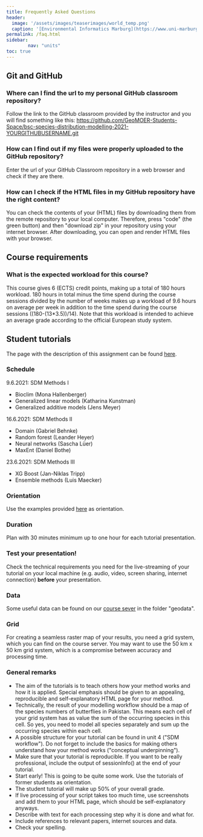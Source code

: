 ```yaml
---
title: Frequently Asked Questions
header:
  image: '/assets/images/teaserimages/world_temp.png'
  caption: '[Environmental Informatics Marburg](https://www.uni-marburg.de/en/fb19/disciplines/physisch/environmentalinformatics){:target="_blank"}'
permalink: /faq.html
sidebar:
        nav: "units" 
toc: true
---
```


## Git and GitHub

### Where can I find the url to my personal GitHub classroom repository?
Follow the link to the GitHub classroom provided by the instructor and you will find something like this:
https://github.com/GeoMOER-Students-Space/bsc-species-distribution-modelling-2021-YOURGITHUBUSERNAME.git

### How can I find out if my files were properly uploaded to the GitHub repository?
Enter the url of your GitHub Classroom repository in a web browser and check if they are there.

### How can I check if the HTML files in my GitHub repository have the right content?
You can check the contents of your (HTML) files by downloading them from the remote repository to your local computer. 
Therefore, press "code" (the green button) and then "download zip" in your repository using your internet browser.
After downloading, you can open and render HTML files with your browser.


## Course requirements

### What is the expected workload for this course?
This course gives 6 (ECTS) credit points, making up a total of 180 hours workload.
180 hours in total minus the time spend during the course sessions divided by the number of weeks makes up a workload of 9.6 hours on average per week in addition to the time spend during the course sessions ((180-(13*3.5))/14). Note that this workload is intended to achieve an average grade according to the official European study system.


## Student tutorials

The page with the description of this assignment can be found [here](https://geomoer.github.io/moer-bsc-project-seminar-SDM//unit04/unit04-05_assignment.html).

### Schedule

9.6.2021: SDM Methods I
- Bioclim (Mona Hallenberger)
- Generalized linear models (Katharina Kunstman)
- Generalized additive models (Jens Meyer)

16.6.2021: SDM Methods II
- Domain (Gabriel Behnke)
- Random forest (Leander Heyer)
- Neural networks (Sascha Lüer)
- MaxEnt (Daniel Bothe)

23.6.2021:  SDM Methods III
- XG Boost (Jan-Niklas Tripp)
- Ensemble methods (Luis Maecker)


### Orientation

Use the examples provided [here](https://geomoer.github.io/moer-bsc-project-seminar-SDM//unit99/student_tutorials-01_overview.html) as orientation.

### Duration 

Plan with 30 minutes minimum up to one hour for each tutorial presentation.

### Test your presentation!

Check the technical requirements you need for the live-streaming of your tutorial on your local machine (e.g. audio, video, screen sharing, internet connection) **before** your presentation.

### Data

Some useful data can be found on our [course sever](http://85.214.102.111/data) in the folder "geodata".

### Grid

For creating a seamless raster map of your results, you need a grid system, which you can find on the course server. 
You may want to use the 50 km x 50 km grid system, which is a compromise between accuracy and processing time.

### General remarks

* The aim of the tutorials is to teach others how your method works and how it is applied. Special emphasis should be given to an appealing, reproducible and self-explanatory HTML page for your method.
* Technically, the result of your modelling workflow should be a map of the species numbers of butterflies in Pakistan. 
This means each cell of your grid system has as value the sum of the occurring species in this cell. So yes, you need to model all species separately and sum up the occurring species within each cell.
* A possible structure for your tutorial can be found in unit 4 ("SDM workflow"). Do not forget to include the basics for making others understand how your method works ("conceptual underpinning").
* Make sure that your tutorial is reproducible. If you want to be really professional, include the output of sessionInfo() at the end of your tutorial.
* Start early! This is going to be quite some work. Use the tutorials of former students as orientation.
* The student tutorial will make up 50% of your overall grade.
* If live processing of your script takes too much time, use screenshots and add them to your HTML page, which should be self-explanatory anyways.
* Describe with text for each processing step why it is done and what for.
* Include references to relevant papers, internet sources and data.
* Check your spelling.


















